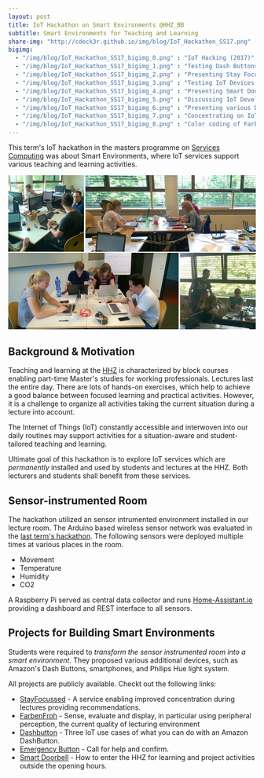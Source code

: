 ```yaml
---
layout: post
title: IoT Hackathon on Smart Environments @HHZ_BB
subtitle: Smart Environments for Teaching and Learning
share-img: "http://cdeck3r.github.io/img/blog/IoT_Hackathon_SS17.png"
bigimg:
  - "/img/blog/IoT_Hackathon_SS17_bigimg_0.png" : "IoT Hacking (2017)"
  - "/img/blog/IoT_Hackathon_SS17_bigimg_1.png" : "Testing Dash Buttons (2017)"
  - "/img/blog/IoT_Hackathon_SS17_bigimg_2.png" : "Presenting Stay Focussed Project (2017)"
  - "/img/blog/IoT_Hackathon_SS17_bigimg_3.png" : "Testing IoT Devices (2017)"
  - "/img/blog/IoT_Hackathon_SS17_bigimg_4.png" : "Presenting Smart Doorbell Project (2017)"
  - "/img/blog/IoT_Hackathon_SS17_bigimg_5.png" : "Discussing IoT Development (2017)"
  - "/img/blog/IoT_Hackathon_SS17_bigimg_6.png" : "Presenting various Dash Button Use Cases (2017)"
  - "/img/blog/IoT_Hackathon_SS17_bigimg_7.png" : "Concentrating on IoT Hacking (2017)"
  - "/img/blog/IoT_Hackathon_SS17_bigimg_8.png" : "Color coding of FarbenFroh Project (2017)"
---
```



This term's IoT hackathon in the masters programme on [Services Computing](http://www.hhz.de/master/services-computing/) was about Smart Environments, where IoT services support various teaching and learning activities.

![IoT Hackathon SS 2017](/img/blog/IoT_Hackathon_SS17_title.png)

## Background & Motivation 

Teaching and learning at the [HHZ](http://www.hhz.de) is characterized by block courses enabling part-time Master's studies for working professionals. Lectures last the entire day. There are lots of hands-on exercises, which help to achieve a good balance between focused learning and practical activities. However, it is a challenge to organize all activities taking the current situation during a lecture into account. 

The Internet of Things (IoT) constantly accessible and interwoven into our daily routines may support activities for a situation-aware and student-tailored teaching and learning. 

Ultimate goal of this hackathon is to explore IoT services which are *permanently* installed and used by students and lectures at the HHZ. Both lecturers and students shall benefit from these services.

## Sensor-instrumented Room

The hackathon utilized an sensor intrumented environment installed in our lecture room. The Arduino based wireless sensor network was evaluated in the [last term's hackathon](/2017-01-18-SCM-IoTHackathon). The following sensors were deployed multiple times at various places in the room.

* Movement
* Temperature
* Humidity
* CO2

A Raspberry Pi served as central data collector and runs [Home-Assistant.io](https://home-assistant.io/) providing a dashboard and REST interface to all sensors. 

## Projects for Building Smart Environments

Students were required to *transform the sensor instrumented room into a smart environment*.
They proposed various additional devices, such as Amazon's Dash Buttons, smartphones, and Philips Hue light system.

All projects are publicly available. Checkt out the following links:

* [StayFocussed]() - A service enabling improved concentration during lectures providing recommendations.
* [FarbenFroh](https://git.io/vHQCx) - Sense, evaluate and display, in particular using peripheral perception, the current quality of lecturing environment
* [Dashbutton](https://github.com/cin9/hhz_hackathon_dashbuttons/wiki) - Three IoT use cases of what you can do with an Amazon DashButton.
* [Emergency Button](https://github.com/91kodi1bvg/Emergency-DashButton/wiki) - Call for help and confirm.
* [Smart Doorbell](https://github.com/chiefblub/IoTHackathon/wiki) - How to enter the HHZ for learning and project activities outside the opening hours.
